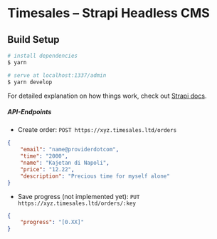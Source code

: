 # Timesales – Strapi Headless CMS

## Build Setup

```bash
# install dependencies
$ yarn

# serve at localhost:1337/admin
$ yarn develop
```

For detailed explanation on how things work, check out [Strapi docs](https://strapi.io/documentation).

##### API-Endpoints

- Create order: `POST https://xyz.timesales.ltd/orders`

```json
{
    "email": "name@providerdotcom",
    "time": "2000",
    "name": "Kajetan di Napoli",
    "price": "12.22",
    "description": "Precious time for myself alone"
}
```
- Save progress (not implemented yet): `PUT https://xyz.timesales.ltd/orders/:key`

```json
{
    "progress": "[0.XX]"
}
```